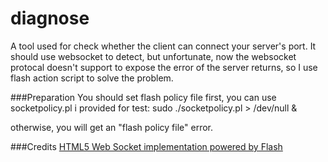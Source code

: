 # diagnose
A tool used for check whether the client can connect your server's port.
It should use websocket to detect, but unfortunate, now the websocket protocal doesn't support to expose the error of the server returns, so I use flash action script to solve the problem.

###Preparation
You should set flash policy file first, you can use socketpolicy.pl i provided for test:
sudo ./socketpolicy.pl > /dev/null &

otherwise, you will get an "flash policy file" error.

###Credits
[HTML5 Web Socket implementation powered by Flash](https://github.com/gimite/web-socket-js)
